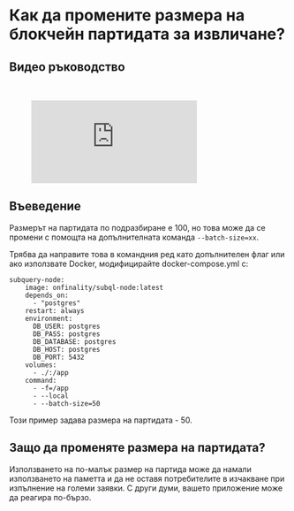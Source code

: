 # Как да промените размера на блокчейн партидата за извличане?

## Видео ръководство

<br/>
<figure class="video_container">
  <iframe src="https://www.youtube.com/embed/LO_Gea_IN_s" frameborder="0" allowfullscreen="true"></iframe>
</figure>

## Въеведение

Размерът на партидата по подразбиране е 100, но това може да се промени с помощта на допълнителната команда `--batch-size=xx`.

Трябва да направите това в командния ред като допълнителен флаг или ако използвате Docker, модифицирайте docker-compose.yml с:

```shell
subquery-node:
    image: onfinality/subql-node:latest
    depends_on:
      - "postgres"
    restart: always
    environment:
      DB_USER: postgres
      DB_PASS: postgres
      DB_DATABASE: postgres
      DB_HOST: postgres
      DB_PORT: 5432
    volumes:
      - ./:/app
    command:
      - -f=/app
      - --local
      - --batch-size=50

```

Този пример задава размера на партидата - 50.

## Защо да променяте размера на партидата?

Използването на по-малък размер на партида може да намали използването на паметта и да не оставя потребителите в изчакване при изпълнение на големи заявки. С други думи, вашето приложение може да реагира по-бързо. 